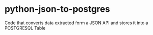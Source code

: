 # python-json-to-postgres
Code that converts data extracted form a JSON API and stores it into a POSTGRESQL Table
